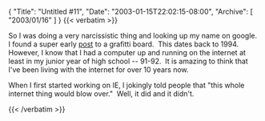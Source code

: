 {
  "Title": "Untitled #11",
  "Date": "2003-01-15T22:02:15-08:00",
  "Archive": [
    "2003/01/16"
  ]
}
{{< verbatim >}}
<P>So I was doing a very narcissistic thing and looking up my name on google.&nbsp; I found a super early <A href="http://www.forbesfield.com/old-guests.html">post</A> to a grafitti board.&nbsp; This dates back to 1994.&nbsp; However, I know that I had a computer up and running on the internet at least in my junior year of high school -- 91-92.&nbsp; It is amazing to think that I've been living with the internet for over 10 years now.</P>
<P>When I first started working on IE, I jokingly told people that "this whole internet thing would blow over."&nbsp; Well, it did and it didn't.</P>
{{< /verbatim >}}
